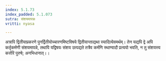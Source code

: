 ```yaml
---
index: 5.1.73
index_padded: 5.1.073
sutra: संशयमापन्नः
vritti: nyasa

---
```

अत्रापि द्वितीयाप्रकरणे पुनर्द्वितीयोच्चारणमिष्टविषये द्वितीयान्ताद्यथा स्यादित्येवमर्थम्। तेन यद्यपि द्वे अपि कर्तृकर्मणी संशयमापन्ने, तथापि यद्विषयः संशय उत्पद्यते तत्रैव कर्मणि स्थाण्वादौ प्रत्ययो भवति, न तु संशयस्य कर्त्तरि पुरुषे; अनभिधानात्।।